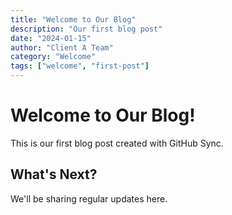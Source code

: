 ```yaml
---
title: "Welcome to Our Blog"
description: "Our first blog post"
date: "2024-01-15"
author: "Client A Team"
category: "Welcome"
tags: ["welcome", "first-post"]
---
```


# Welcome to Our Blog!

This is our first blog post created with GitHub Sync.

## What's Next?

We'll be sharing regular updates here.
